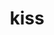 ---
layout: smileys&emotion
title: kiss
emoji: kiss
permalink: 💏.html
image: assets/img/3moji/kiss.png
---